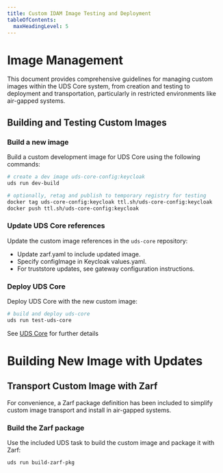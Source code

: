 ```yaml
---
title: Custom IDAM Image Testing and Deployment
tableOfContents:
  maxHeadingLevel: 5
---
```


# Image Management

This document provides comprehensive guidelines for managing custom images within the UDS Core system, from creation and testing to deployment and transportation, particularly in restricted environments like air-gapped systems.

## Building and Testing Custom Images

### Build a new image

Build a custom development image for UDS Core using the following commands:

```bash
# create a dev image uds-core-config:keycloak
uds run dev-build

# optionally, retag and publish to temporary registry for testing
docker tag uds-core-config:keycloak ttl.sh/uds-core-config:keycloak
docker push ttl.sh/uds-core-config:keycloak
```

### Update UDS Core references

Update the custom image references in the `uds-core` repository:

* Update zarf.yaml to include updated image.
* Specify configImage in Keycloak values.yaml.
* For truststore updates, see gateway configuration instructions.

### Deploy UDS Core

Deploy UDS Core with the new custom image:

```bash
# build and deploy uds-core
uds run test-uds-core
```

See [UDS Core](https://github.com/defenseunicorns/uds-core/blob/main/README.md) for further details

# Building New Image with Updates

## Transport Custom Image with Zarf

For convenience, a Zarf package definition has been included to simplify custom image transport and install in air-gapped systems.

### Build the Zarf package

Use the included UDS task to build the custom image and package it with Zarf:

```bash
uds run build-zarf-pkg
```
